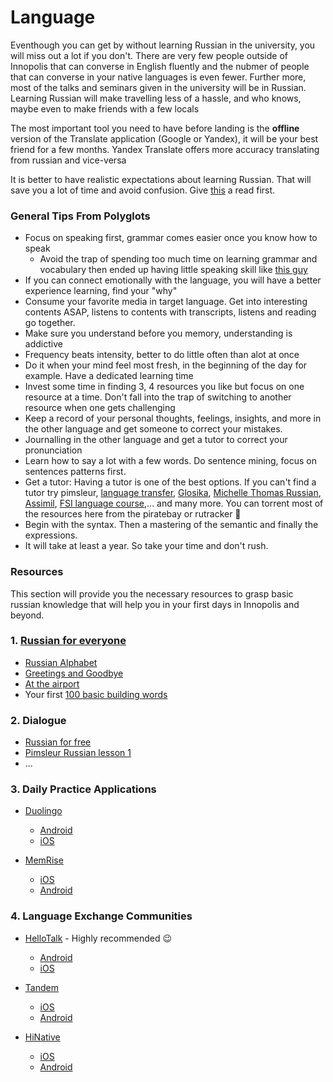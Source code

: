 # Language
Eventhough you can get by without learning Russian in the university, you will miss out a lot if you don't. There are very few people outside of Innopolis that can converse in English fluently and the nubmer of people that can converse in your native languages is even fewer. Further more, most of the talks and seminars given in the university will be in Russian. Learning Russian will make travelling less of a hassle, and who knows, maybe even to make friends with a few locals

The most important tool you need to have before landing is the **offline** version of the Translate application (Google or Yandex), it will be your best friend for a few months. Yandex Translate offers more accuracy translating from russian and vice-versa

It is better to have realistic expectations about learning Russian. That will save you a lot of time and avoid confusion. Give [this](https://web.archive.org/web/20191130195821/https://www.reddit.com/r/russian/comments/bzqz08/the_russian_learning_journey_tips_truths_myths/) a read first.

### General Tips From Polyglots
- Focus on speaking first, grammar comes easier once you know how to speak
  - Avoid the trap of spending too much time on learning grammar and vocabulary then ended up having little speaking skill like [this guy](https://www.npr.org/sections/thetwo-way/2015/07/21/424980378/winner-of-french-scrabble-title-does-not-speak-french) 
- If you can connect emotionally with the language, you will have a better experience learning, find your "why"
- Consume your favorite media in target language. Get into interesting contents ASAP, listens to contents with transcripts, listens and reading go together.
- Make sure you understand before you memory, understanding is addictive
- Frequency beats intensity, better to do little often than alot at once
- Do it when your mind feel most fresh, in the beginning of the day for example. Have a dedicated learning time
- Invest some time in finding 3, 4 resources you like but focus on one resource at a time. Don't fall into the trap of switching to another resource when one gets challenging
- Keep a record of your personal thoughts, feelings, insights, and more in the other language and get someone to correct your mistakes.
- Journalling in the other language and get a tutor to correct your pronunciation
- Learn how to say a lot with a few words. Do sentence mining, focus on sentences patterns first.
- Get a tutor: Having a tutor is one of the best options. If you can't find a tutor try pimsleur, [language transfer](https://www.languagetransfer.org/free-courses-1), [Glosika](https://ai.glossika.com/), [Michelle Thomas Russian](https://www.michelthomas.com/learn-russian/), [Assimil](https://www.assimil.com/en/), [FSI language course](https://www.fsi-language-courses.org/),... and many more. You can torrent most of the resources here from the piratebay or rutracker 🤫	
- Begin with the syntax. Then a mastering of the semantic and finally the expressions.	
- It will take at least a year. So take your time and don't rush.

### Resources
This section will provide you the necessary resources to grasp basic russian knowledge that will help you in your first days in Innopolis and beyond.

### 1. [Russian for everyone](http://www.russianforeveryone.com/)
- [Russian Alphabet](http://www.russianforeveryone.com/RufeA/Lessons/Introduction/Alphabet/Alphabet.htm)
- [Greetings and Goodbye](http://www.russianforeveryone.com/Rufe/Lessons/Course1/Phrasebook/Topic1_Greetings/Topic1.htm)
- [At the airport](http://www.russianforeveryone.com/Rufe/Lessons/Course1/Phrasebook/Topic8_AtTheAirport/Topic8.htm)
- Your first [100 basic building words](https://russianenthusiast.com/russian-vocab/top-100-must-know-russian-words/)

### 2. Dialogue
- [Russian for free](https://www.russianforfree.com/dialogues.php)
- [Pimsleur Russian lesson 1](https://www.youtube.com/watch?v=JSSoKyEzv8w)
- ...

### 3. Daily Practice Applications
- [Duolingo](https://www.duolingo.com/)
  - [Android](https://play.google.com/store/apps/details?hl=en&id=com.duolingo&referrer=utm_source%3Dduolingo.com%26utm_medium%3Dduolingo_web%26utm_content%3Ddownload_button%26utm_campaign%3Dsplash)
  - [iOS](https://itunes.apple.com/app/duolingo-learn-spanish-french/id570060128?mt=8)

- [MemRise](https://www.memrise.com/)
  - [iOS](https://apps.apple.com/app/memrise-easy-language-learning/id635966718)
  - [Android](https://play.google.com/store/apps/details?id=com.memrise.android.memrisecompanion)

### 4. Language Exchange Communities
- [HelloTalk](https://www.hellotalk.com/#en) - Highly recommended 😉
  - [Android](https://brc.hellotalk.com/g8dCnHq41hb?~tags=mweb)
  - [iOS](https://brc.hellotalk.com/g8dCnHq41hb?~tags=mweb)

- [Tandem](https://www.tandem.net/)
  - [iOS](https://apps.apple.com/us/app/tandem-language-exchange/id959001619)
  - [Android](https://play.google.com/store/apps/details?hl=en&id=net.tandem&referrer=adjust_reftag%3DcaOVg4CIPQoxc%26utm_source%3DWebsite%2Bto%2BApp%2BStore%26utm_campaign%3DSEO%2BWebsite%26utm_content%3DFooter%2BAndroid)

- [HiNative](https://hinative.com/en-US)
  - [iOS](https://apps.apple.com/app/apple-store/id923920480)
  - [Android](https://play.google.com/store/apps/details?id=com.lang8.hinative&referrer=utm_source%3Dtop_index_pc)
